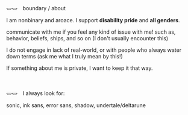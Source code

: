 <p>𐃬𐃬　boundary / about</p>
<p>I am nonbinary and aroace. I support <b>disability pride</b> and <b>all genders</b>. </p>
<p>communicate with me if you feel any kind of issue with me! such as, behavior, beliefs, ships, and so on (I don't usually encounter this)</p>
<p>I do not engage in lack of real-world, or with people who always water down terms (ask me what I truly mean by this!)</p>
<p>If something about me is private, I want to keep it that way.</p>
　
<p>𐃬𐃬　I always look for:</p>
sonic, ink sans, error sans, shadow, undertale/deltarune
